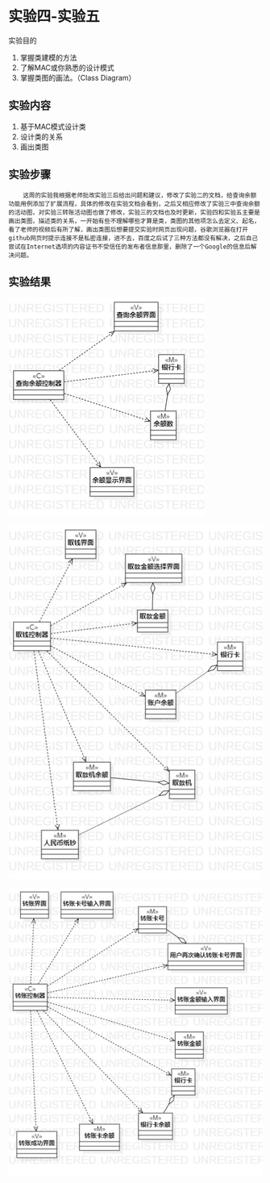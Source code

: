 # 实验四-实验五

实验目的

1. 掌握类建模的方法
2. 了解MAC或你熟悉的设计模式
3. 掌握类图的画法。（Class Diagram）

## 实验内容

1. 基于MAC模式设计类
2. 设计类的关系
3. 画出类图

## 实验步骤

        这周的实验我根据老师批改实验三后给出问题和建议，修改了实验二的文档，给查询余额功能用例添加了扩展流程，具体的修改在实验文档会看到，之后又相应修改了实验三中查询余额的活动图，对实验三转账活动图也做了修改，实验三的文档也及时更新，实验四和实验五主要是画出类图，描述类的关系，一开始有些不理解哪些才算是类，类图的其他项怎么去定义、起名，看了老师的视频后有所了解，画出类图后想要提交实验时网页出现问题，谷歌浏览器在打开github网页时提示连接不是私密连接，进不去，百度之后试了三种方法都没有解决，之后自己尝试在Internet选项的内容证书不受信任的发布者信息那里，删除了一个Google的信息后解决问题。

## 实验结果

![查询余额类图](./model4_查询余额.jpg)

![取钱类图](./model4_取钱.jpg)

![转账类图](./model4_转账.jpg)